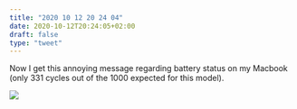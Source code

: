 ```yaml
---
title: "2020 10 12 20 24 04"
date: 2020-10-12T20:24:05+02:00
draft: false
type: "tweet"
---
```

Now I get this annoying message regarding battery status on my Macbook (only 331 cycles out of the 1000 expected for this model).

![](/img/2020-10-11-21-22-13.png)


